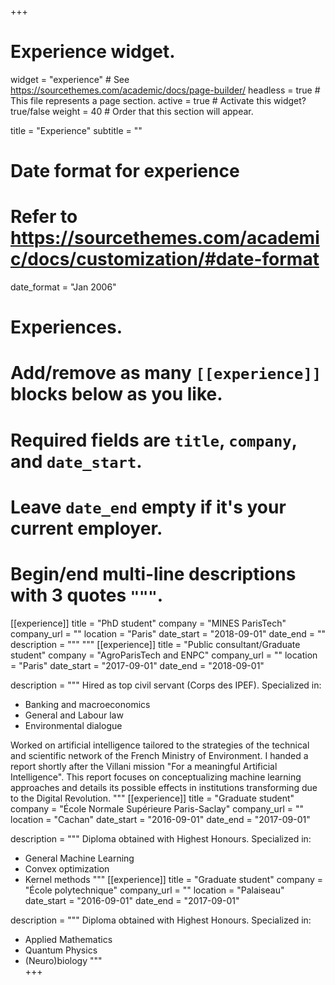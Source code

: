 +++
# Experience widget.
widget = "experience"  # See https://sourcethemes.com/academic/docs/page-builder/
headless = true  # This file represents a page section.
active = true  # Activate this widget? true/false
weight = 40  # Order that this section will appear.

title = "Experience"
subtitle = ""

# Date format for experience
#   Refer to https://sourcethemes.com/academic/docs/customization/#date-format
date_format = "Jan 2006"

# Experiences.
#   Add/remove as many `[[experience]]` blocks below as you like.
#   Required fields are `title`, `company`, and `date_start`.
#   Leave `date_end` empty if it's your current employer.
#   Begin/end multi-line descriptions with 3 quotes `"""`.
[[experience]]
  title = "PhD student"
  company = "MINES ParisTech"
  company_url = ""
  location = "Paris"
  date_start = "2018-09-01"
  date_end = ""
  description = """ """
[[experience]]
  title = "Public consultant/Graduate student"
  company = "AgroParisTech and ENPC"
  company_url = ""
  location = "Paris"
  date_start = "2017-09-01"
  date_end = "2018-09-01"
  
  description = """
  Hired as top civil servant (Corps des IPEF). Specialized in:
  * Banking and macroeconomics
  * General and Labour law
  * Environmental dialogue
  
  Worked on artificial intelligence tailored to the strategies of the technical and scientific network of the French Ministry of Environment. I handed a report shortly after the Villani mission "For a meaningful Artificial Intelligence". This report focuses on conceptualizing machine learning approaches and details its possible effects in institutions transforming due to the Digital Revolution.
  """
[[experience]]
  title = "Graduate student"
  company = "École Normale Supérieure Paris-Saclay"
  company_url = ""
  location = "Cachan"
  date_start = "2016-09-01"
  date_end = "2017-09-01"
  
  description = """
  Diploma obtained with Highest Honours. Specialized in:
  * General Machine Learning
  * Convex optimization
  * Kernel methods
  """
[[experience]]
  title = "Graduate student"
  company = "École polytechnique"
  company_url = ""
  location = "Palaiseau"
  date_start = "2016-09-01"
  date_end = "2017-09-01"
  
  description = """
  Diploma obtained with Highest Honours. Specialized in:
  * Applied Mathematics
  * Quantum Physics
  * (Neuro)biology
  """	
+++
